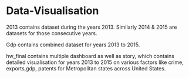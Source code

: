 # Data-Visualisation

2013 contains dataset during the years 2013. Similarly 2014 & 2015 are datasets for those consecutive years.

Gdp contains combined dataset for years 2013 to 2015.

hw_final contains multiple dashboard as well as story, which contains detailed visualisation for years 2013 to 2015 on various factors 
like crime, exports,gdp, patents for  Metropolitan states across United States.
